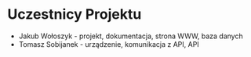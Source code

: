 # Uczestnicy Projektu

- Jakub Wołoszyk - projekt, dokumentacja, strona WWW, baza danych
- Tomasz Sobijanek - urządzenie, komunikacja z API, API